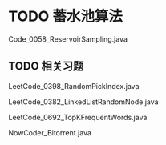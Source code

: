 # TODO 蓄水池算法

Code_0058_ReservoirSampling.java

## TODO 相关习题

LeetCode_0398_RandomPickIndex.java

LeetCode_0382_LinkedListRandomNode.java

LeetCode_0692_TopKFrequentWords.java

NowCoder_Bitorrent.java
